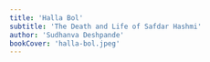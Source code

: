 ```yaml
---
title: 'Halla Bol'
subtitle: 'The Death and Life of Safdar Hashmi'
author: 'Sudhanva Deshpande'
bookCover: 'halla-bol.jpeg'
---
```

